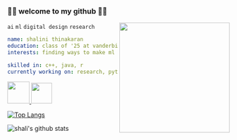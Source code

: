 ### 🪸🫧 welcome to my github 🫧🪸
`ai` `ml` `digital design` `research`
<img align='right' src="https://github.com/shalinialisha/shalinialisha/assets/123770923/4eb18367-4937-4989-abbf-599898d4dfcc"
 width="250">

```yaml
name: shalini thinakaran
education: class of '25 at vanderbilt university
interests: finding ways to make ml and ai serve marginalized communities 

skilled in: c++, java, r
currently working on: research, python, javascript
```
<a href="https://huggingface.co/shalinialisha">
  <img width="50" src="https://huggingface.co/datasets/huggingface/brand-assets/resolve/main/hf-logo.png"/>
</a>

<a href="https://www.linkedin.com/in/shalinithinakaran/">
  <img height="47" src="https://cdn1.iconfinder.com/data/icons/logotypes/32/square-linkedin-1024.png"/>
</a>

[![Top Langs](https://github-readme-stats.vercel.app/api/top-langs/?username=shalinialisha&theme=cobalt&bg_color=00000000&count&private=true&layout=compact)](https://github.com/shalinialisha/readme-stats)

![shali's github stats](https://github-readme-stats.vercel.app/api?username=shalinialisha&count&private=true&theme=cobalt&bg_color=00000000)





<!-- <a href="https://www.linkedin.com/in/shalinithinakaran/">
  <img height="50" src="https://cdn0.iconfinder.com/data/icons/website-red/64/PROFILE-personal-web_page-website-browser-1024.png"/>
</a> -->

